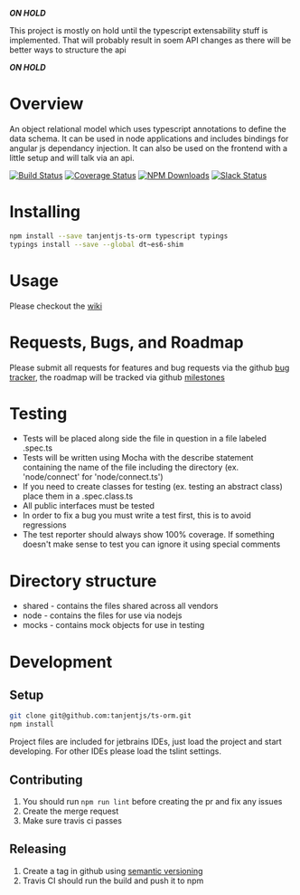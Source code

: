 ***ON HOLD*** 

This project is mostly on hold until the typescript extensability stuff is implemented. That will probably result in soem API changes as there will be better ways to structure the api 

***ON HOLD***

Overview
========
An object relational model which uses typescript annotations to define the data
schema. It can be used in node applications and includes bindings for angular 
js dependancy injection. It can also be used on the frontend with a little setup
and will talk via an api.

[![Build Status](https://travis-ci.org/tanjentjs/ts-orm.svg?branch=master)](https://travis-ci.org/tanjentjs/ts-orm)
[![Coverage Status](https://coveralls.io/repos/github/tanjentjs/ts-orm/badge.svg?branch=master)](https://coveralls.io/github/tanjentjs/ts-orm?branch=master)
[![NPM Downloads](https://img.shields.io/npm/dm/tanjentjs-ts-orm.svg)](https://www.npmjs.com/package/tanjentjs-ts-orm)
[![Slack Status](https://tanjentjs-slack.herokuapp.com/badge.svg)](https://tanjentjs-slack.herokuapp.com/)

Installing
==========
```bash
npm install --save tanjentjs-ts-orm typescript typings
typings install --save --global dt~es6-shim
```
Usage
=====

Please checkout the [wiki](../../wiki)

Requests, Bugs, and Roadmap
===========================
Please submit all requests for features and bug requests via the github
 [bug tracker](../../issues), the roadmap will be tracked via github
 [milestones](../../milestones)

Testing
=======
* Tests will be placed along side the file in question in a file labeled <name>.spec.ts
* Tests will be written using Mocha with the describe statement containing the name of the file including the directory
   (ex. 'node/connect' for 'node/connect.ts')
* If you need to create classes for testing (ex. testing an abstract class) place them in a <name>.spec.class.ts
* All public interfaces must be tested
* In order to fix a bug you must write a test first, this is to avoid regressions
* The test reporter should always show 100% coverage. If something doesn't make sense to test you can ignore it using special comments

Directory structure
=======
* shared - contains the files shared across all vendors
* node - contains the files for use via nodejs
* mocks - contains mock objects for use in testing

Development
===========

Setup
-----
```bash
git clone git@github.com:tanjentjs/ts-orm.git
npm install
```
Project files are included for jetbrains IDEs, just load the project and start developing.
For other IDEs please load the tslint settings.

Contributing
------------
1. You should run `npm run lint` before creating the pr and fix any issues
1. Create the merge request
1. Make sure travis ci passes

Releasing
---------
1. Create a tag in github using [semantic versioning](http://semver.org/)
1. Travis CI should run the build and push it to npm

